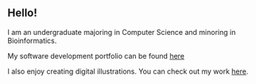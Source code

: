 Hello!
----
I am an undergraduate majoring in Computer Science and minoring in Bioinformatics. 

My software development portfolio can be found [here](https://www.leahren.dev/)

I also enjoy creating digital illustrations. You can check out my work [here](https://portfolio-alpha-livid.vercel.app/).
